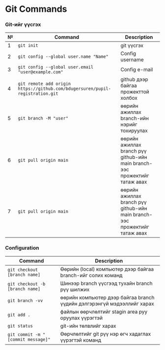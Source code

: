 Git Commands
============


### Git-ийг үүсгэх

|№| Command | Description |
|------| ------- | ----------- |
|1| `git init` | git үүсгэх |
|2| `git config --global user.name "Name"` | Config username |
|3| `git config --global user.email "user@example.com"` | Config e-mail |
|4| `git remote add origin https://github.com/bdugersuren/pupil-registration.git` | github дээр байгаа прожекттой холбох |
|5| `git branch -M "user" ` | өөрийн ажиллах branch-ийн нэрийг тохируулах |
|6| `git pull origin main` | өөрийн ажиллах branch рүү github-ийн main branch-ээс прожектийг татаж авах |
|7| `git pull origin main` | өөрийн ажиллах branch рүү github-ийн main branch-ээс прожектийг татаж авах |




### Configuration

| Command | Description |
| ------- | ----------- |
| `git checkout [branch name]` | Өөрийн (local) компьютер дээр байгаа branch-ийг солих команд |
| `git checkout -b [branch name]` | Шинээр branch үүсгээд тухайн branch рүү шилжих |
| `git branch -vv` | өөрийн компьютер дээр байгаа branch үүдийн дэлгэрэнгүй мэдээллийг харах |
| `git add .` | файлын өөрчлөлтийг stagin area руу оруулах үүрэгтэй |
| `git status` | git-ийн төлвлийг харах |
| `git commit -m "[commit message]"` | Өөрчлөлтийг git рүү нэр өгч хадаглах үүрэгтэй команд |